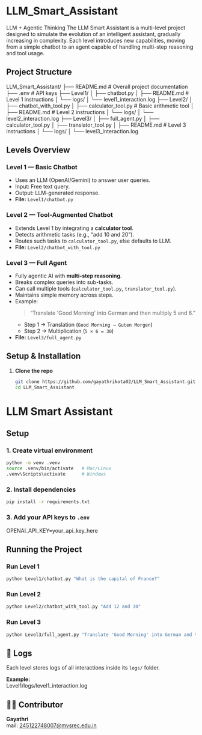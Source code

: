 # LLM_Smart_Assistant
LLM + Agentic Thinking
The LLM Smart Assistant is a multi-level project designed to simulate the evolution of an intelligent assistant, gradually increasing in complexity. Each level introduces new capabilities, moving from a simple chatbot to an agent capable of handling multi-step reasoning and tool usage. 

## Project Structure

LLM_Smart_Assistant/
├── README.md # Overall project documentation 
├── .env # API keys
├── Level1/
│ ├── chatbot.py 
│ ├── README.md # Level 1 instructions
│ └── logs/
│ └── level1_interaction.log
├── Level2/
│ ├── chatbot_with_tool.py 
│ ├── calculator_tool.py # Basic arithmetic tool
│ ├── README.md # Level 2 instructions
│ └── logs/
│ └── level2_interaction.log
├── Level3/
│ ├── full_agent.py 
│ ├── calculator_tool.py 
│ ├── translator_tool.py 
│ ├── README.md # Level 3 instructions
│ └── logs/
│ └── level3_interaction.log



## Levels Overview

### Level 1 — Basic Chatbot
- Uses an LLM (OpenAI/Gemini) to answer user queries.
- Input: Free text query.  
- Output: LLM-generated response.  
- **File:** `Level1/chatbot.py`  

### Level 2 — Tool-Augmented Chatbot
- Extends Level 1 by integrating a **calculator tool**.  
- Detects arithmetic tasks (e.g., “add 10 and 20”).  
- Routes such tasks to `calculator_tool.py`, else defaults to LLM.  
- **File:** `Level2/chatbot_with_tool.py`  

### Level 3 — Full Agent
- Fully agentic AI with **multi-step reasoning**.  
- Breaks complex queries into sub-tasks.  
- Can call multiple tools (`calculator_tool.py`, `translator_tool.py`).  
- Maintains simple memory across steps.  
- Example:  
  > “Translate 'Good Morning' into German and then multiply 5 and 6.”  
  - Step 1 → Translation (`Good Morning → Guten Morgen`)  
  - Step 2 → Multiplication (`5 × 6 = 30`)  
- **File:** `Level3/full_agent.py`  



## Setup & Installation

1. **Clone the repo**
   ```bash
   git clone https://github.com/gayathrikota02/LLM_Smart_Assistant.git
   cd LLM_Smart_Assistant


# LLM Smart Assistant

## Setup

### 1. Create virtual environment
```bash
python -m venv .venv
source .venv/bin/activate   # Mac/Linux
.venv\Scripts\activate      # Windows
```

### 2. Install dependencies

```bash
pip install -r requirements.txt
```

### 3. Add your API keys to `.env`

OPENAI_API_KEY=your_api_key_here



## Running the Project

### Run Level 1
```bash
python Level1/chatbot.py "What is the capital of France?"
```

### Run Level 2
```bash
python Level2/chatbot_with_tool.py "Add 12 and 30"
```

### Run Level 3
```bash
python Level3/full_agent.py "Translate 'Good Morning' into German and then multiply 5 and 6."
```



## 📝 Logs

Each level stores logs of all interactions inside its `logs/` folder.  


**Example:**  
Level1/logs/level1_interaction.log



## 👩‍💻 Contributor

**Gayathri**  
mail: 245122748007@mvsrec.edu.in 






